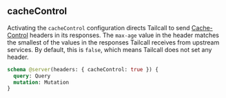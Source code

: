 ## cacheControl

Activating the `cacheControl` configuration directs Tailcall to send [Cache-Control] headers in its responses. The `max-age` value in the header matches the smallest of the values in the responses Tailcall receives from upstream services. By default, this is `false`, which means Tailcall does not set any header.

[cache-control]: https://developer.mozilla.org/en-US/docs/Web/HTTP/Headers/Cache-Control

```graphql showLineNumbers
schema @server(headers: { cacheControl: true }) {
  query: Query
  mutation: Mutation
}
```